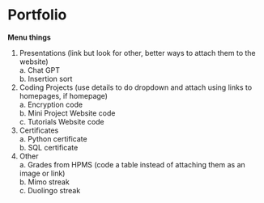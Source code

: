 # Portfolio
<b>Menu things</b>
  1. Presentations (link but look for other, better ways to attach them to the website)<br>
    a. Chat GPT<br>
    b. Insertion sort<br>
  3. Coding Projects (use details to do dropdown and attach using links to homepages, if homepage)<br>
    a. Encryption code<br>
    b. Mini Project Website code<br>
    c. Tutorials Website code<br>
  4. Certificates<br>
    a. Python certificate<br>
    b. SQL certificate<br>
  5. Other<br>
    a. Grades from HPMS (code a table instead of attaching them as an image or link)<br>
    b. Mimo streak<br>
    c. Duolingo streak<br>
